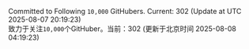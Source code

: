 Committed to Following `10,000` GitHubers. Current: <!-- FOLLOWING_COUNT -->302<!-- FOLLOWING_COUNT --> (Update at UTC <!-- LAST_UPDATED -->2025-08-07 20:19:23<!-- LAST_UPDATED -->)<br>
致力于关注`10,000`个GitHuber。当前：<!-- FOLLOWING_COUNT -->302<!-- FOLLOWING_COUNT --> (更新于北京时间 <!-- LAST_UPDATED_CST -->2025-08-08 04:19:23<!-- LAST_UPDATED_CST -->)
